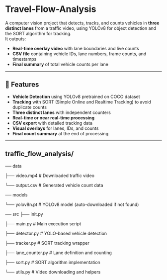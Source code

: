 # Travel-Flow-Analysis

A computer vision project that detects, tracks, and counts vehicles in **three distinct lanes** from a traffic video, using YOLOv8 for object detection and the SORT algorithm for tracking.  
It outputs:
- **Real-time overlay video** with lane boundaries and live counts  
- **CSV file** containing vehicle IDs, lane numbers, frame counts, and timestamps  
- **Final summary** of total vehicle counts per lane  

---

## 📌 Features
- **Vehicle Detection** using YOLOv8 pretrained on COCO dataset
- **Tracking** with SORT (Simple Online and Realtime Tracking) to avoid duplicate counts
- **Three distinct lanes** with independent counters
- **Real-time or near real-time processing**
- **CSV export** with detailed tracking data
- **Visual overlays** for lanes, IDs, and counts
- **Final count summary** at the end of processing

---

## traffic_flow_analysis/

── data

├── video.mp4 # Downloaded traffic video

└── output.csv # Generated vehicle count data

── models

└── yolov8n.pt # YOLOv8 model (auto-downloaded if not found)

── src
├── init.py

├── main.py # Main execution script

├── detector.py # YOLO-based vehicle detection

├── tracker.py # SORT tracking wrapper

├── lane_counter.py # Lane definition and counting

├── sort.py # SORT algorithm implementation

└── utils.py # Video downloading and helpers
